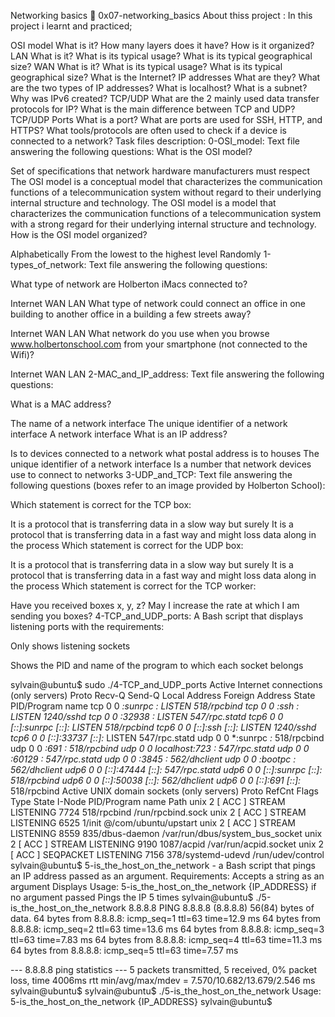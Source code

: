 Networking basics 📃 0x07-networking_basics
About thiss project :
In this project i learnt and practiced;

OSI model
What is it?
How many layers does it have?
How is it organized?
LAN
What is it?
What is its typical usage?
What is its typical geographical size?
WAN
What is it?
What is its typical usage?
What is its typical geographical size?
What is the Internet?
IP addresses
What are they?
What are the two types of IP addresses?
What is localhost?
What is a subnet?
Why was IPv6 created?
TCP/UDP
What are the 2 mainly used data transfer protocols for IP?
What is the main difference between TCP and UDP?
TCP/UDP Ports
What is a port?
What are ports are used for SSH, HTTP, and HTTPS?
What tools/protocols are often used to check if a device is connected to a network?
Task files description:
0-OSI_model: Text file answering the following questions:
What is the OSI model?

Set of specifications that network hardware manufacturers must respect
The OSI model is a conceptual model that characterizes the communication functions of a telecommunication system without regard to their underlying internal structure and technology.
The OSI model is a model that characterizes the communication functions of a telecommunication system with a strong regard for their underlying internal structure and technology.
How is the OSI model organized?

Alphabetically
From the lowest to the highest level
Randomly
1-types_of_network: Text file answering the following questions:

What type of network are Holberton iMacs connected to?

Internet
WAN
LAN
What type of network could connect an office in one building to another office in a building a few streets away?

Internet
WAN
LAN
What network do you use when you browse www.holbertonschool.com from your smartphone (not connected to the Wifi)?

Internet
WAN
LAN
2-MAC_and_IP_address: Text file answering the following questions:

What is a MAC address?

The name of a network interface
The unique identifier of a network interface
A network interface
What is an IP address?

Is to devices connected to a network what postal address is to houses
The unique identifier of a network interface
Is a number that network devices use to connect to networks
3-UDP_and_TCP: Text file answering the following questions (boxes refer to an image provided by Holberton School):

Which statement is correct for the TCP box:

It is a protocol that is transferring data in a slow way but surely
It is a protocol that is transferring data in a fast way and might loss data along in the process
Which statement is correct for the UDP box:

It is a protocol that is transferring data in a slow way but surely
It is a protocol that is transferring data in a fast way and might loss data along in the process
Which statement is correct for the TCP worker:

Have you received boxes x, y, z?
May I increase the rate at which I am sending you boxes?
4-TCP_and_UDP_ports: A Bash script that displays listening ports with the requirements:

Only shows listening sockets

Shows the PID and name of the program to which each socket belongs

sylvain@ubuntu$ sudo ./4-TCP_and_UDP_ports
Active Internet connections (only servers)
Proto Recv-Q Send-Q Local Address           Foreign Address         State       PID/Program name
tcp        0      0 *:sunrpc                *:*                     LISTEN      518/rpcbind
tcp        0      0 *:ssh                   *:*                     LISTEN      1240/sshd
tcp        0      0 *:32938                 *:*                     LISTEN      547/rpc.statd
tcp6       0      0 [::]:sunrpc             [::]:*                  LISTEN      518/rpcbind
tcp6       0      0 [::]:ssh                [::]:*                  LISTEN      1240/sshd
tcp6       0      0 [::]:33737              [::]:*                  LISTEN      547/rpc.statd
udp        0      0 *:sunrpc                *:*                                 518/rpcbind
udp        0      0 *:691                   *:*                                 518/rpcbind
udp        0      0 localhost:723           *:*                                 547/rpc.statd
udp        0      0 *:60129                 *:*                                 547/rpc.statd
udp        0      0 *:3845                  *:*                                 562/dhclient
udp        0      0 *:bootpc                *:*                                 562/dhclient
udp6       0      0 [::]:47444              [::]:*                              547/rpc.statd
udp6       0      0 [::]:sunrpc             [::]:*                              518/rpcbind
udp6       0      0 [::]:50038              [::]:*                              562/dhclient
udp6       0      0 [::]:691                [::]:*                              518/rpcbind
Active UNIX domain sockets (only servers)
Proto RefCnt Flags       Type       State         I-Node   PID/Program name    Path
unix  2      [ ACC ]     STREAM     LISTENING     7724     518/rpcbind         /run/rpcbind.sock
unix  2      [ ACC ]     STREAM     LISTENING     6525     1/init              @/com/ubuntu/upstart
unix  2      [ ACC ]     STREAM     LISTENING     8559     835/dbus-daemon     /var/run/dbus/system_bus_socket
unix  2      [ ACC ]     STREAM     LISTENING     9190     1087/acpid          /var/run/acpid.socket
unix  2      [ ACC ]     SEQPACKET  LISTENING     7156     378/systemd-udevd   /run/udev/control
sylvain@ubuntu$
5-is_the_host_on_the_network - a Bash script that pings an IP address passed as an argument. Requirements:
Accepts a string as an argument
Displays Usage: 5-is_the_host_on_the_network {IP_ADDRESS} if no argument passed
Pings the IP 5 times
sylvain@ubuntu$ ./5-is_the_host_on_the_network 8.8.8.8
PING 8.8.8.8 (8.8.8.8) 56(84) bytes of data.
64 bytes from 8.8.8.8: icmp_seq=1 ttl=63 time=12.9 ms
64 bytes from 8.8.8.8: icmp_seq=2 ttl=63 time=13.6 ms
64 bytes from 8.8.8.8: icmp_seq=3 ttl=63 time=7.83 ms
64 bytes from 8.8.8.8: icmp_seq=4 ttl=63 time=11.3 ms
64 bytes from 8.8.8.8: icmp_seq=5 ttl=63 time=7.57 ms

--- 8.8.8.8 ping statistics ---
5 packets transmitted, 5 received, 0% packet loss, time 4006ms
rtt min/avg/max/mdev = 7.570/10.682/13.679/2.546 ms
sylvain@ubuntu$
sylvain@ubuntu$ ./5-is_the_host_on_the_network
Usage: 5-is_the_host_on_the_network {IP_ADDRESS}
sylvain@ubuntu$

